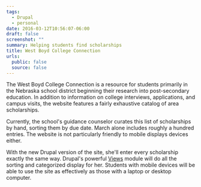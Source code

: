 ```yaml
---
tags:
  - Drupal
  - personal
date: 2016-03-12T10:56:07-06:00
draft: false
screenshot: ""
summary: Helping students find scholarships
title: West Boyd College Connection
urls:
  public: false
  source: false
---
```


The West Boyd College Connection is a resource for students primarily in the Nebraska school district beginning their research into post-secondary education. In addition to information on college interviews, applications, and campus visits, the website features a fairly exhaustive catalog of area scholarships.

Currently, the school's guidance counselor curates this list of scholarships by hand, sorting them by due date. March alone includes roughly a hundred entries. The website is not particularly friendly to mobile displays devices either.

With the new Drupal version of the site, she'll enter every scholarship exactly the same way. Drupal's powerful [Views](https://www.drupal.org/project/views) module will do all the sorting and categorized display for her. Students with mobile devices will be able to use the site as effectively as those with a laptop or desktop computer.
